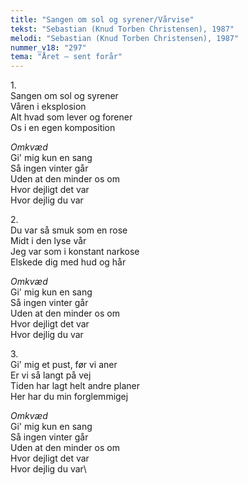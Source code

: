 ```yaml
---
title: "Sangen om sol og syrener/Vårvise"
tekst: "Sebastian (Knud Torben Christensen), 1987"
melodi: "Sebastian (Knud Torben Christensen), 1987"
nummer_v18: "297"
tema: "Året – sent forår"
---
```


1\.\
Sangen om sol og syrener\
Våren i eksplosion\
Alt hvad som lever og forener\
Os i en egen komposition

*Omkvæd*\
Gi' mig kun en sang\
Så ingen vinter går\
Uden at den minder os om\
Hvor dejligt det var\
Hvor dejlig du var

2\.\
Du var så smuk som en rose\
Midt i den lyse vår\
Jeg var som i konstant narkose\
Elskede dig med hud og hår

*Omkvæd*\
Gi' mig kun en sang\
Så ingen vinter går\
Uden at den minder os om\
Hvor dejligt det var\
Hvor dejlig du var

3\.\
Gi' mig et pust, før vi aner\
Er vi så langt på vej\
Tiden har lagt helt andre planer\
Her har du min forglemmigej

*Omkvæd*\
Gi' mig kun en sang\
Så ingen vinter går\
Uden at den minder os om\
Hvor dejligt det var\
Hvor dejlig du var\
